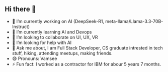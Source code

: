 ## Hi there 👋

- 🔭 I’m currently working on AI (DeepSeek-R1, meta-llama/Llama-3.3-70B-Instruct)
- 🌱 I’m currently learning AI and Devops
- 👯 I’m looking to collaborate on UI, UX, VR
- 🤔 I’m looking for help with AI
- 💬 Ask me about, I am Full Stack Developer, CS graduate intrested in tech stuff, hiking, attending meetups, making friends.
- 😄 Pronouns: Vamsee
- ⚡ Fun fact: I worked as a contractor for IBM for abour 5 years 7 months.
